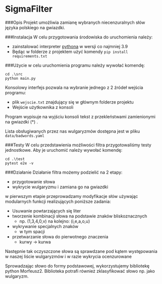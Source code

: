 # SigmaFilter

###Opis
Projekt umożliwia zamianę wybranych niecenzuralnych słów języka polskiego na gwiazdki.

###Instalacja
W celu przygotowania środowiska do uruchomienia należy: 
- zainstalować interpreter [pythona](https://www.python.org/downloads/) w wersji co najmniej 3.9
- Będąc w folderze z projektem użyć komendy `pip install requirements.txt`

###Użycie
w celu uruchomienia programu należy wywołać komendę:

```
cd .\src
python main.py
```

Konsolowy interfejs pozwala na wybranie jednego z 2 źródeł wejścia programu:
- plik `wejscie.txt` znajdujący się w głównym folderze projektu
- Wejście użytkownika z konsoli

Program wypisuje na wyjściu konsoli tekst z przekleństwami zamienionymi na gwiazdki (*)
. 

Lista obsługiwanych przez nas wulgaryzmów dostępna jest w pliku `data/badwords.yaml`

###Testy
W celu przedstawienia możliwości filtra przygotowaliśmy testy jednostkowe. Aby je uruchomić należy wywołać komendę:

```
cd .\test 
pytest e2e -v
```

###Działanie 
Działanie filtra możemy podzielić na 2 etapy:
- przygotowanie słowa
- wykrycie wulgaryzmu i zamiana go na gwiazdki

w pierwszym etapie przeprowadzamy modyfikacje słów używając modularnych funkcji realizujących poniższe zadania:
- Usuwanie powtarzających się liter
- tworzenie kombinacji słowa na podstawie znaków bliskoznacznych 
  - np. (1,3,4,0,v) na kolejno: (i,e,a,o,u) 
- wykrywanie specjalnych znaków 
  - w tym spacji
- przetwarzanie słowa do pierwotnego znaczenia
  - kurwy -> kurwa

Następnie tak oczyszczone słowa są sprawdzane pod kątem występowania w naszej liście wulgaryzmów i w razie wykrycia ocenzurowane

Sprowadzając słowo do formy podstawowej, wykorzystujemy bibliotekę python Morfeusz2. Biblioteka potrafi również zklasyfikować słowo np. jako wulgaryzm.